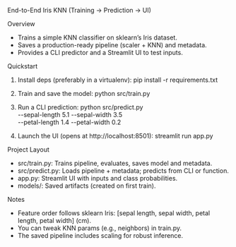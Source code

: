 End-to-End Iris KNN (Training → Prediction → UI)

Overview
- Trains a simple KNN classifier on sklearn’s Iris dataset.
- Saves a production-ready pipeline (scaler + KNN) and metadata.
- Provides a CLI predictor and a Streamlit UI to test inputs.

Quickstart
1) Install deps (preferably in a virtualenv):
   pip install -r requirements.txt

2) Train and save the model:
   python src/train.py

3) Run a CLI prediction:
   python src/predict.py \
     --sepal-length 5.1 --sepal-width 3.5 \
     --petal-length 1.4 --petal-width 0.2

4) Launch the UI (opens at http://localhost:8501):
   streamlit run app.py

Project Layout
- src/train.py: Trains pipeline, evaluates, saves model and metadata.
- src/predict.py: Loads pipeline + metadata; predicts from CLI or function.
- app.py: Streamlit UI with inputs and class probabilities.
- models/: Saved artifacts (created on first train).

Notes
- Feature order follows sklearn Iris: [sepal length, sepal width, petal length, petal width] (cm).
- You can tweak KNN params (e.g., neighbors) in train.py.
- The saved pipeline includes scaling for robust inference.

